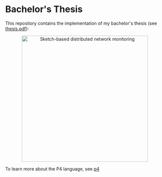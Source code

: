 # Bachelor's Thesis

This repository contains the implementation of my bachelor's thesis (see [thesis.pdf](https://github.com/amin91s/distributed-network-monitoring/blob/main/thesis.pdf)):

<p align="center">
    <a href="https://github.com/amin91s/distributed-network-monitoring/blob/main/thesis.pdf" title="Sketch-based distributed network
monitoring">
        <img src="https://github.com/amin91s/distributed-network-monitoring/blob/main/thesis.png" width="400" alt="Sketch-based distributed network
monitoring" title="Sketch-based distributed network monitoring" />
    </a>
</p>

To learn more about the P4 language, see [p4](https://p4.org/)
